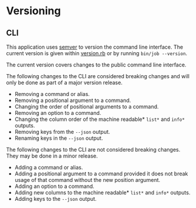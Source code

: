 # Versioning

## CLI

This application uses [semver](https://semver.org/) to version the command
line interface. The current version is given within
[version.rb](/lib/flight_job/version.rb) or by running `bin/job --version`.

The current version covers changes to the public command line interface.

The following changes to the CLI are considered breaking changes and will only
be done as part of a major version release.

* Removing a command or alias.
* Removing a positional argument to a command.
* Changing the order of positional arguments to a command.
* Removing an option to a command.
* Changing the column order of the machine readable\* `list*` and `info*`
  outputs.
* Removing keys from the `--json` output.
* Renaming keys in the `--json` output.

The following changes to the CLI are not considered breaking changes.  They
may be done in a minor release.

* Adding a command or alias.
* Adding a positional argument to a command provided it does not break usage
  of that command without the new position argument.
* Adding an option to a command.
* Adding new columns to the machine readable\* `list*` and `info*` outputs.
* Adding keys to the `--json` output.
